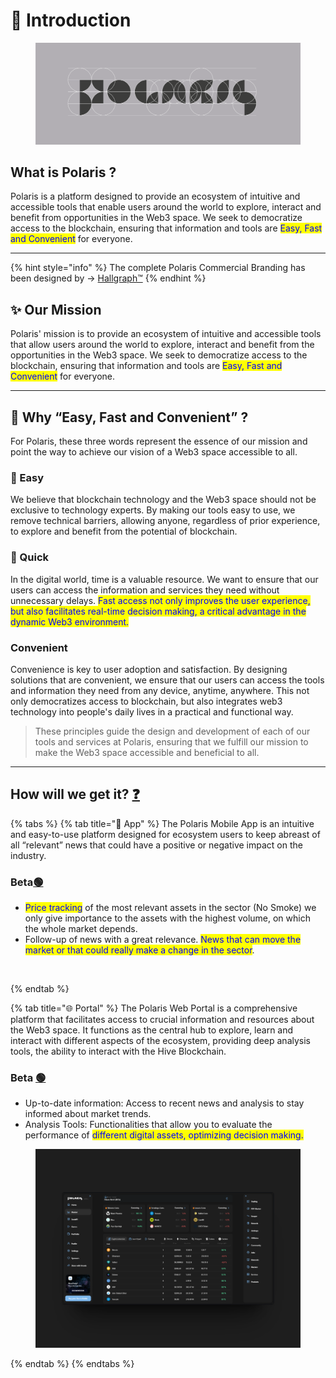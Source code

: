 # 📌 Introduction

<figure><img src="../../.gitbook/assets/PG 01 (1).png" alt=""><figcaption></figcaption></figure>

## What is Polaris ?

Polaris is a platform designed to provide an ecosystem of intuitive and accessible tools that enable users around the world to explore, interact and benefit from opportunities in the Web3 space. We seek to democratize access to the blockchain, ensuring that information and tools are <mark style="color:blue;">Easy, Fast and Convenient</mark> for everyone.

***

{% hint style="info" %}
The complete Polaris Commercial Branding has been designed by -> [Hallgraph™](https://twitter.com/hallgraph)
{% endhint %}

## ✨ Our Mission&#x20;

Polaris' mission is to provide an ecosystem of intuitive and accessible tools that allow users around the world to explore, interact and benefit from the opportunities in the Web3 space. We seek to democratize access to the blockchain, ensuring that information and tools are <mark style="color:blue;">Easy, Fast and Convenient</mark> for everyone.

***

## 🤔 Why “Easy, Fast and Convenient” ?

For Polaris, these three words represent the essence of our mission and point the way to achieve our vision of a Web3 space accessible to all.

### 🚦 Easy

We believe that blockchain technology and the Web3 space should not be exclusive to technology experts. By making our tools easy to use, we remove technical barriers, allowing anyone, regardless of prior experience, to explore and benefit from the potential of blockchain.



### 🚕 Quick

In the digital world, time is a valuable resource. We want to ensure that our users can access the information and services they need without unnecessary delays. <mark style="color:blue;">Fast access not only improves the user experience, but also facilitates real-time decision making, a critical advantage in the dynamic Web3 environment.</mark>



### Convenient

Convenience is key to user adoption and satisfaction. By designing solutions that are convenient, we ensure that our users can access the tools and information they need from any device, anytime, anywhere. This not only democratizes access to blockchain, but also integrates web3 technology into people's daily lives in a practical and functional way.



> These principles guide the design and development of each of our tools and services at Polaris, ensuring that we fulfill our mission to make the Web3 space accessible and beneficial to all.

***

## &#x20;How will we get it? [❓](https://emojiterra.com/es/interrogacion-roja/)

{% tabs %}
{% tab title="📱 App" %}
The Polaris Mobile App is an intuitive and easy-to-use platform designed for ecosystem users to keep abreast of all “relevant” news that could have a positive or negative impact on the industry.

### Beta[🟢](https://emojiterra.com/es/circulo-verde/)

* <mark style="color:blue;">Price tracking</mark> of the most relevant assets in the sector (No Smoke) we only give importance to the assets with the highest volume, on which the whole market depends.
* Follow-up of news with a great relevance. <mark style="color:blue;">News that can move the market or that could really make a change in the sector</mark>.

<figure><img src="../../.gitbook/assets/iOS_ Polaris Icon.png" alt=""><figcaption></figcaption></figure>
{% endtab %}

{% tab title="🌐 Portal" %}
The Polaris Web Portal is a comprehensive platform that facilitates access to crucial information and resources about the Web3 space. It functions as the central hub to explore, learn and interact with different aspects of the ecosystem, providing deep analysis tools, the ability to interact with the Hive Blockchain.

### Beta [🟢](https://emojiterra.com/es/circulo-verde/)

* Up-to-date information: Access to recent news and analysis to stay informed about market trends.
* Analysis Tools: Functionalities that allow you to evaluate the performance of <mark style="color:blue;">different digital assets, optimizing decision making.</mark>

<figure><img src="../../.gitbook/assets/855shots_so.png" alt=""><figcaption></figcaption></figure>
{% endtab %}
{% endtabs %}


